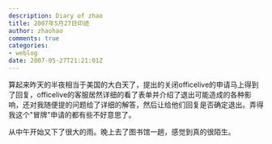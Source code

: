```yaml
---
description: Diary of zhao
title: 2007年5月27日印迹
author: zhaohao
comments: true
categories:
- weblog
date: 2007-05-27T21:21:01Z
---
```


算起来昨天的半夜相当于美国的大白天了，提出的关闭officelive的申请马上得到了回复，officelive的客服居然详细的看了表单并介绍了退出可能造成的各种影响，还对我随便提的问题给了详细的解答，然后让给他们回复是否确定退出。弄得我这个"冒牌"申请的都有些不好意思了。   
   
从中午开始又下了很大的雨。晚上去了图书馆一趟，感觉到真的很陌生。   